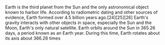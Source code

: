Earth is the third planet from the Sun and the only astronomical object known to harbor life. According to radiometric dating and other sources of evidence, Earth formed over 4.5 billion years ago.[24][25][26] Earth's gravity interacts with other objects in space, especially the Sun and the Moon, Earth's only natural satellite. Earth orbits around the Sun in 365.26 days, a period known as an Earth year. During this time, Earth rotates about its axis about 366.26 times
